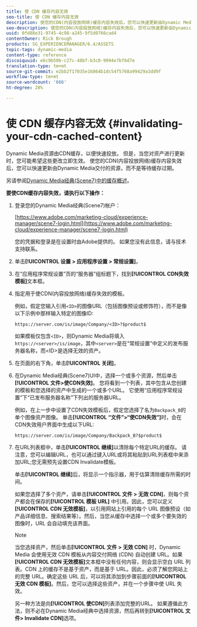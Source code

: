 ```yaml
---
title: 使 CDN 缓存内容无效
seo-title: 使 CDN 缓存内容无效
description: 使您的CDN(内容投放网络)缓存内容失效后，您可以快速更新由Dynamic Media交付的资源，而不是等待缓存过期。
seo-description: 使您的CDN(内容投放网络)缓存内容失效后，您可以快速更新由Dynamic Media交付的资源，而不是等待缓存过期。
uuid: 0fd88e31-9745-4c98-a245-9f5d0766cad4
contentOwner: Rick Brough
products: SG_EXPERIENCEMANAGER/6.4/ASSETS
topic-tags: dynamic-media
content-type: reference
discoiquuid: e6c9b50b-c27c-48bf-b3c0-9994e7bf6d7e
translation-type: tm+mt
source-git-commit: e2bb2f17035e16864b1dc54f5768a99429a3dd9f
workflow-type: tm+mt
source-wordcount: '666'
ht-degree: 28%

---
```



# 使 CDN 缓存内容无效 {#invalidating-your-cdn-cached-content}

Dynamic Media资源由CDN缓存，以便快速投放。 但是，当您对资产进行更新时，您可能希望这些更改立即生效。 使您的CDN(内容投放网络)缓存内容失效后，您可以快速更新由Dynamic Media交付的资源，而不是等待缓存过期。

另请参阅[Dynamic Media经典(Scene7)中的缓存概述](https://helpx.adobe.com/experience-manager/scene7/kb/base/caching-questions/scene7-caching-overview.html)。

**要使CDN缓存内容失效，请执行以下操作：**

1. 登录您的Dynamic Media经典(Scene7)帐户：

   [https://www.adobe.com/marketing-cloud/experience-manager/scene7-login.html](https://www.adobe.com/marketing-cloud/experience-manager/scene7-login.html)

   您的凭据和登录是在设置时由Adobe提供的。 如果您没有此信息，请与技术支持联系。

1. 单击&#x200B;**[!UICONTROL 设置 > 应用程序设置 > 常规设置]**。
1. 在“应用程序常规设置”页的“服务器”组标题下，找到&#x200B;**[!UICONTROL CDN失效模板]**&#x200B;文本框。

1. 指定用于使CDN(内容投放网络)缓存失效的模板。

   例如，假定您输入引用`<ID>`的图像URL（包括图像预设或修饰符），而不是像以下示例中那样输入特定的图像ID:

   `https://server.com/is/image/Company/<ID>?$product$`

   如果模板仅包含`<ID>`，则Dynamic Media将填入`https://<server>/is/image`，其中`<server>`是在“常规设置”中定义的发布服务器名称，而&lt;ID>是选择无效的资产。

1. 在页面的右下角，单击&#x200B;**[!UICONTROL 关闭]**。
1. 在Dynamic Media经典(Scene7)UI中，选择一个或多个资源，然后单击&#x200B;**[!UICONTROL 文件>使CDN失效]**。 您将看到一个列表，其中包含从您创建的模板和您选择的资产中生成的一个或多个URL。 它使用“应用程序常规设置”下“已发布服务器名称”下列出的服务器URL。

   例如，在上一步中设置了CDN失效模板后，假定您选择了名为`Backpack_B`的单个图像资产图像。 单击&#x200B;**[!UICONTROL “文件”>“使CDN失效”]**&#x200B;时，会在CDN失效用户界面中生成以下URL:

   `https://server.com/is/image/Company/Backpack_B?$product$`

1. 在URL列表框中，单击&#x200B;**[!UICONTROL 继续]**&#x200B;以清除每个特定URL的缓存。 请注意，您可以编辑URL，也可以通过键入URL或将其粘贴到URL列表框中来添加URL;您无需预先设置CDN Invalidate模板。

   单击&#x200B;**[!UICONTROL 继续]**&#x200B;后，将显示一个指示器，用于估算清除缓存所需的时间。

   如果您选择了多个资产，请单击&#x200B;**[!UICONTROL 文件 > 无效 CDN]**，则每个资产都会在保存的&#x200B;**[!UICONTROL 模板 URL]** 中引用。因此，您可以定义 **[!UICONTROL CDN 无效模板]**，以引用网站上引用的每个 URL 图像预设（如产品详细信息、搜索结果等）。然后，当您从缓存中选择一个或多个要失效的图像时，URL 会自动填充该界面。

   >[!NOTE]
   >
   >当您选择资产，然后单击&#x200B;**[!UICONTROL 文件 > 无效 CDN]** 时，Dynamic Media 会使用无效 CDN 模板从内容交付网络 (CDN) 自动创建 URL。如果 **[!UICONTROL CDN 无效模板]**&#x200B;文本框中没有任何内容，则会显示空白 URL 列表。CDN 上的缓存不是基于资产，而是基于 URL。因此，必须了解您网站上的完整 URL。确定这些 URL 后，可以将其添加到步骤前面的&#x200B;**[!UICONTROL 无效 CDN 模板]**。然后，您可以选择这些资产，并在一个步骤中使 URL 失效。
   >
   >另一种方法是向&#x200B;**[!UICONTROL 使CDN]**&#x200B;列表添加完整的URL。 如果遵循此方法，则不必在Dynamic Media经典中选择资源，然后再转到&#x200B;**[!UICONTROL 文件> Invalidate CDN]**&#x200B;选项。

